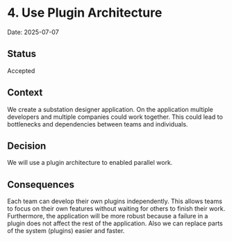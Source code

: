 # 4. Use Plugin Architecture

Date: 2025-07-07

## Status

Accepted

## Context

We create a substation designer application. On the application multiple developers and multiple companies could work together. This could lead to bottlenecks and dependencies between teams and individuals.

## Decision

We will use a plugin architecture to enabled parallel work.

## Consequences

Each team can develop their own plugins independently. This allows teams to focus on their own features without waiting for others to finish their work.
Furthermore, the application will be more robust because a failure in a plugin does not affect the rest of the application.
Also we can replace parts of the system (plugins) easier and faster.
